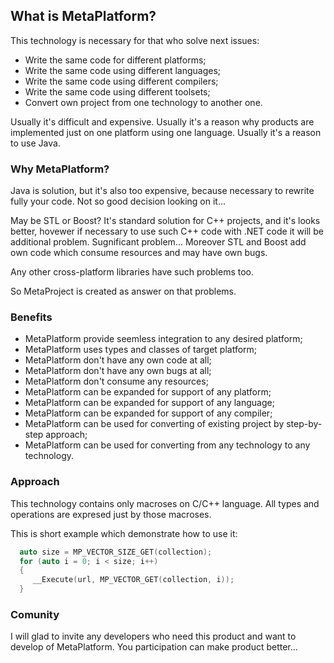 ## What is MetaPlatform?

This technology is necessary for that who solve next issues:
- Write the same code for different platforms;
- Write the same code using different languages;
- Write the same code using different compilers;
- Write the same code using different toolsets;
- Convert own project from one technology to another one.

Usually it's difficult and expensive.
Usually it's a reason why products are implemented just on one platform using one language.
Usually it's a reason to use Java.

### Why MetaPlatform?

Java is solution, but it's also too expensive, because necessary to rewrite fully your code.
Not so good decision looking on it...

May be STL or Boost?
It's standard solution for C++ projects, and it's looks better, hovewer if necessary to use such C++ code with .NET code it will be additional problem. Sugnificant problem...
Moreover STL and Boost add own code which consume resources and may have own bugs.

Any other cross-platform libraries have such problems too.

So MetaProject is created as answer on that problems.

### Benefits

- MetaPlatform provide seemless integration to any desired platform;
- MetaPlatform uses types and classes of target platform;
- MetaPlatform don't have any own code at all;
- MetaPlatform don't have any own bugs at all;
- MetaPlatform don't consume any resources;
- MetaPlatform can be expanded for support of any platform;
- MetaPlatform can be expanded for support of any language;
- MetaPlatform can be expanded for support of any compiler;
- MetaPlatform can be used for converting of existing project by step-by-step approach;
- MetaPlatform can be used for converting from any technology to any technology.

### Approach

This technology contains only macroses on C/C++ language.
All types and operations are expresed just by those macroses.

This is short example which demonstrate how to use it:
```cpp
  auto size = MP_VECTOR_SIZE_GET(collection);
  for (auto i = 0; i < size; i++)
  {
     __Execute(url, MP_VECTOR_GET(collection, i));
  }
```

### Comunity

I will glad to invite any developers who need this product and want to develop of MetaPlatform.
You participation can make product better...
